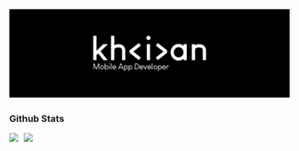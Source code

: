 [![@khiancarasicas](https://raw.githubusercontent.com/khiancarasicas/khiancarasicas/main/media/banner.jpg)](https://khiancarasicas.github.io/)
-----------------------------
### Github Stats

<!-- 
[![Programming languages](https://github-readme-stats.vercel.app/api/top-langs/?username=khiancarasicas&theme=transparent)](https://github.com/khiancarasicas)
 -->

<div style="display:flex; flex-wrap:wrap; align-items:flex-start">
<img style="margin-right: 10px; margin-bottom:10px" src="https://github-readme-stats.vercel.app/api/top-langs/?username=khiancarasicas&theme=transparent">

<img style="" src="https://github-readme-stats.vercel.app/api?username=khiancarasicas&show_icons=true&theme=transparent">
</div>







[//]: <> (Credits: khiancarasicas)
[//]: <> (Credits: Last edited on: Feb 07, 2024)